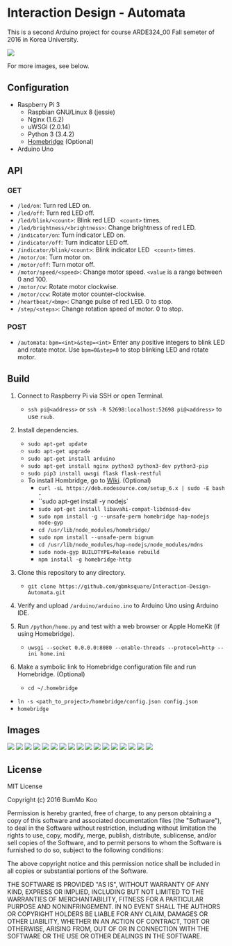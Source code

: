 # Interaction Design - Automata

This is a second Arduino project for course ARDE324_00 Fall semeter of 2016 in Korea University.

<img src="./images/automata_16.jpg">

For more images, see below.

## Configuration

* Raspberry Pi 3
  * Raspbian GNU/Linux 8 (jessie)
  * Nginx (1.6.2)
  * uWSGI (2.0.14)
  * Python 3 (3.4.2)
  * [Homebridge](https://github.com/nfarina/homebridge) (Optional)
* Arduino Uno

## API

### GET

* `/led/on`: Turn red LED on.
* `/led/off`: Turn red LED off.
* `/led/blink/<count>`: Blink red LED ` <count>` times.
* `/led/brightness/<brightness>`: Change brightness of red LED.
* `/indicator/on`: Turn indicator LED on.
* `/indicator/off`: Turn indicator LED off.
* `/indicator/blink/<count>`: Blink indicator LED ` <count>` times.
* `/motor/on`: Turn motor on.
* `/motor/off`: Turn motor off.
* `/motor/speed/<speed>`: Change motor speed. `<value` is a range between 0 and 100.
* `/motor/cw`: Rotate motor clockwise.
* `/motor/ccw`: Rotate motor counter-clockwise.
* `/heartbeat/<bmp>`: Change pulse of red LED. 0 to stop.
* `/step/<steps>`: Change rotation speed of motor. 0 to stop.

### POST

* `/automata`: `bpm=<int>&step=<int>` Enter any positive integers to blink LED and rotate motor. Use `bpm=0&step=0` to stop blinking LED and rotate motor.

## Build

1. Connect to Raspberry Pi via SSH or open Terminal.
   * `ssh pi@<address>` or `ssh -R 52698:localhost:52698 pi@<address>` to use `rsub`.

2. Install dependencies.
   * `sudo apt-get update`
   * `sudo apt-get upgrade`
   * `sudo apt-get install arduino`
   * `sudo apt-get install nginx python3 python3-dev python3-pip`
   * `sudo pip3 install uwsgi flask flask-restful`
   * To install Hombridge, go to [Wiki](https://github.com/nfarina/homebridge/wiki/Running-HomeBridge-on-a-Raspberry-Pi). (Optional)
     * `curl -sL https://deb.nodesource.com/setup_6.x | sudo -E bash -`
     * ``sudo apt-get install -y nodejs`
     * `sudo apt-get install libavahi-compat-libdnssd-dev`
     * `sudo npm install -g --unsafe-perm homebridge hap-nodejs node-gyp`
     * `cd /usr/lib/node_modules/homebridge/`
     * `sudo npm install --unsafe-perm bignum`
     * `cd /usr/lib/node_modules/hap-nodejs/node_modules/mdns`
     * `sudo node-gyp BUILDTYPE=Release rebuild`
     * `npm install -g homebridge-http`

3. Clone this repository to any directory.
   * `git clone https://github.com/gbmksquare/Interaction-Design-Automata.git`

4. Verify and upload `/arduino/arduino.ino` to Arduino Uno using Arduino IDE.

5. Run `/python/home.py` and test with a web browser or Apple HomeKit (if using Homebridge).
   * `uwsgi --socket 0.0.0.0:8080 --enable-threads --protocol=http --ini home.ini`

6. Make a symbolic link to Homebridge configuration file and run Homebridge. (Optional)

   * `cd ~/.homebridge`


* `ln -s <path_to_project>/homebridge/config.json config.json`
* `homebridge`



## Images

<img src="./images/automata_15.jpg">

<img src="./images/automata_14.jpg">

<img src="./images/automata_13.jpg">

<img src="./images/automata_12.jpg">

<img src="./images/automata_11.jpg">

<img src="./images/automata_10.jpg">

<img src="./images/automata_9.jpg">

<img src="./images/automata_8.jpg">

<img src="./images/automata_7.jpg">

<img src="./images/automata_6.jpg">

<img src="./images/automata_5.jpg">

<img src="./images/automata_4.jpg">

<img src="./images/automata_3.jpg">

<img src="./images/automata_2.jpg">

<img src="./images/automata_1.jpg">

<img src="./images/Mockup-Generated-by-Dunnnk.jpg">

<img src="./images/Mockup-Generated-by-Dunnnk-2.jpg">

## License

MIT License

Copyright (c) 2016 BumMo Koo

Permission is hereby granted, free of charge, to any person obtaining a copy of this software and associated documentation files (the "Software"), to deal in the Software without restriction, including without limitation the rights to use, copy, modify, merge, publish, distribute, sublicense, and/or sell copies of the Software, and to permit persons to whom the Software is furnished to do so, subject to the following conditions:

The above copyright notice and this permission notice shall be included in all copies or substantial portions of the Software.

THE SOFTWARE IS PROVIDED "AS IS", WITHOUT WARRANTY OF ANY KIND, EXPRESS OR IMPLIED, INCLUDING BUT NOT LIMITED TO THE WARRANTIES OF MERCHANTABILITY, FITNESS FOR A PARTICULAR PURPOSE AND NONINFRINGEMENT. IN NO EVENT SHALL THE AUTHORS OR COPYRIGHT HOLDERS BE LIABLE FOR ANY CLAIM, DAMAGES OR OTHER LIABILITY, WHETHER IN AN ACTION OF CONTRACT, TORT OR OTHERWISE, ARISING FROM, OUT OF OR IN CONNECTION WITH THE SOFTWARE OR THE USE OR OTHER DEALINGS IN THE SOFTWARE.